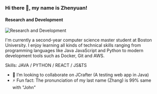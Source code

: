 ### Hi there 👋, my name is Zhenyuan!
#### Research and Development
![Research and Development](https://imgzhenyuanzhang.s3.ca-central-1.amazonaws.com/banner.png)

I'm currently a second-year computer science master student at Boston University. I enjoy learning all kinds of technical skills ranging from programming languages like Java JavaScript and Python to modern development tools such as Docker, Git and AWS.

Skills: JAVA / PYTHON / REACT / JS&TS 

- 👯 I’m looking to collaborate on JCrafter (A testing web app in Java) 
- ⚡ Fun fact: The pronunciation of my last name (Zhang) is 99% same with "John"  




